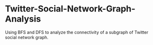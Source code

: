 # Twitter-Social-Network-Graph-Analysis
Using BFS and DFS to analyze the connectivity of a subgraph of Twitter social network graph.
